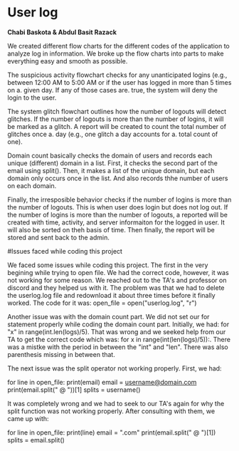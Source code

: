 # User log
**Chabi Baskota & Abdul Basit Razack**

We created different flow charts for the different codes of the application to analyze log in information. We broke up the flow charts into parts to make everything easy and smooth as possible.

The suspicious activity flowchart checks for any unanticipated logins (e.g., between 12:00 AM to 5:00 AM or if the user has logged in more than 5 times on a. given day. If any of those cases are. true, the system will deny the login to the user. 

The system glitch flowchart outlines how the number of logouts will detect glitches. If the number of logouts is more than the number of logins, it will be marked as a glitch. A report will be created to count the total number of glitches once a. day (e.g., one glitch a day accounts for a.  total count of one).

Domain count basically checks the domain of users and records each unique (different) domain in a list. First, it checks the second part of the email using split(). Then, it makes a list of the unique domain, but each domain only occurs once in the list. And also records thhe number of users on each domain. 

Finally, the irresposible behavior checks if the number of logins is more than the number of logouts. This is when user does login but does not log out. If the number of logins is more than the number of logouts, a reported will be created with time, activity, and server informaiton for the logged in user. It will also be sorted on theh basis of time. Then finally, the report will be stored and sent back to the admin. 

#Issues faced while coding this project

We faced some issues while coding this project. The first in the very begining while trying to open file. We had the correct code, however, it was not working for some reason. We reached out to the TA's and professor on discord and they helped us with it. The problem was that we had to delete the userlog.log file and redownload it about three times before it finally worked. The code for it was: open_file = open("userlog.log", "r")

Another issue was with the domain count part. We did not set our for statement properly while coding the domain count part. Initially, we had: for "x" in range(int.len(logs)/5). That was wrong and we seeked help from our TA to get the correct code which was: for x in range(int(len(logs)/5)):. There was a mistke with the period in between the "int" and "len". There was also parenthesis missing in between that. 

The next issue was the split operator not working properly. First, we had:

for line in open_file:
    print(email)
    email = username@domain.com
    print(email.split(" @ "))[1]
    splits = username()
    
It was completely wrong and we had to seek to our TA's again for why the split function was not working properly. After consulting with them, we came up with:

for line in open_file:
    print(line)
    email = ".com"
    print(email.split(" @ ")[1])
    splits = email.split()




